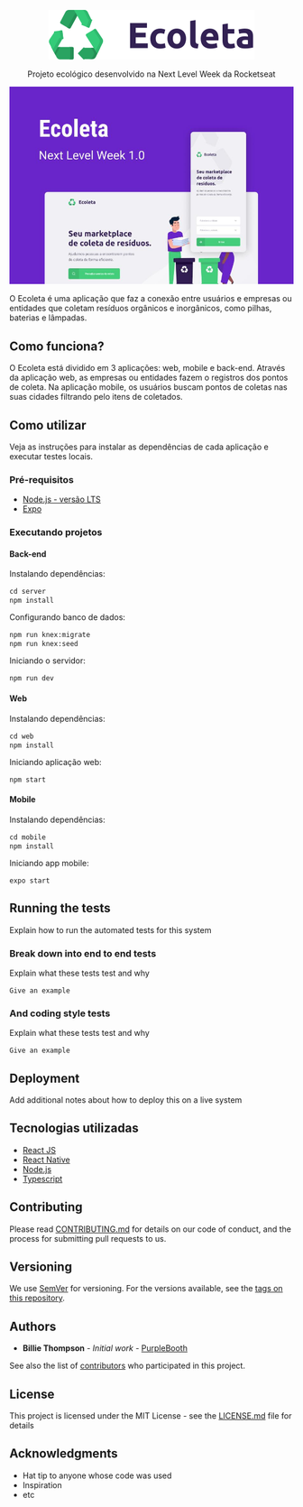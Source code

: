 <p align="center">
  <img src="/web/src/assets/logo.svg">
</p>
<p align="center">
  Projeto ecológico desenvolvido na Next Level Week da Rocketseat
</p>
<p align="center">
  <img src="/NLW.jpeg">
</p>

O Ecoleta é uma aplicação que faz a conexão entre usuários e empresas ou entidades que coletam resíduos orgânicos e inorgânicos, como pilhas, baterias e lâmpadas.

## Como funciona?

O Ecoleta está dividido em 3 aplicações: web, mobile e back-end. Através da aplicação web, as empresas ou entidades fazem o registros dos pontos de coleta. Na aplicação mobile, os usuários buscam pontos de coletas nas suas cidades filtrando pelo itens de coletados. 

## Como utilizar

Veja as instruções para instalar as dependências de cada aplicação e executar testes locais.

### Pré-requisitos

* [Node.js - versão LTS](https://nodejs.org/en/download/)
* [Expo](https://expo.io/learn)

### Executando projetos

#### Back-end

Instalando dependências:
```
cd server
npm install
```

Configurando banco de dados:
```
npm run knex:migrate
npm run knex:seed
```

Iniciando o servidor:
```
npm run dev
```

#### Web

Instalando dependências:
```
cd web
npm install
```

Iniciando aplicação web:
```
npm start
```

#### Mobile

Instalando dependências:
```
cd mobile
npm install
```

Iniciando app mobile:
```
expo start
```

## Running the tests

Explain how to run the automated tests for this system

### Break down into end to end tests

Explain what these tests test and why

```
Give an example
```

### And coding style tests

Explain what these tests test and why

```
Give an example
```

## Deployment

Add additional notes about how to deploy this on a live system

## Tecnologias utilizadas

* [React JS](https://pt-br.reactjs.org/)
* [React Native](https://reactnative.dev/)
* [Node.js](https://nodejs.org/en/)
* [Typescript](https://www.typescriptlang.org/)

## Contributing

Please read [CONTRIBUTING.md](https://gist.github.com/PurpleBooth/b24679402957c63ec426) for details on our code of conduct, and the process for submitting pull requests to us.

## Versioning

We use [SemVer](http://semver.org/) for versioning. For the versions available, see the [tags on this repository](https://github.com/your/project/tags). 

## Authors

* **Billie Thompson** - *Initial work* - [PurpleBooth](https://github.com/PurpleBooth)

See also the list of [contributors](https://github.com/your/project/contributors) who participated in this project.

## License

This project is licensed under the MIT License - see the [LICENSE.md](LICENSE.md) file for details

## Acknowledgments

* Hat tip to anyone whose code was used
* Inspiration
* etc

